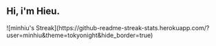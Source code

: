 <h2>Hi, i'm Hieu.</h2>
![minhiu's Streak](https://github-readme-streak-stats.herokuapp.com/?user=minhiu&theme=tokyonight&hide_border=true)
